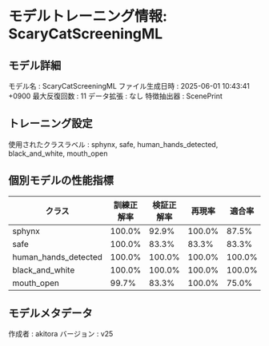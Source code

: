 # モデルトレーニング情報: ScaryCatScreeningML

## モデル詳細
モデル名           : ScaryCatScreeningML
ファイル生成日時   : 2025-06-01 10:43:41 +0900
最大反復回数     : 11
データ拡張       : なし
特徴抽出器       : ScenePrint

## トレーニング設定
使用されたクラスラベル : sphynx, safe, human_hands_detected, black_and_white, mouth_open

## 個別モデルの性能指標
| クラス | 訓練正解率 | 検証正解率 | 再現率 | 適合率 | F1スコア |
|--------|------------|------------|--------|--------|----------|
| sphynx | 100.0% | 92.9% | 100.0% | 87.5% | 0.933 |
| safe | 100.0% | 83.3% | 83.3% | 83.3% | 0.833 |
| human_hands_detected | 100.0% | 100.0% | 100.0% | 100.0% | 1.000 |
| black_and_white | 100.0% | 100.0% | 100.0% | 100.0% | 1.000 |
| mouth_open | 99.7% | 83.3% | 100.0% | 75.0% | 0.857 |

## モデルメタデータ
作成者            : akitora
バージョン          : v25